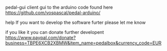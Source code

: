 pedal-gui
client gui to the arduino code found here https://github.com/vospascal/pedal-arduino/

help
If you want to develop the software furter please let me know

if you like it
you can donate further developent https://www.paypal.com/donate?business=TBPE6XCB2XBMW&item_name=pedalbox&currency_code=EUR
